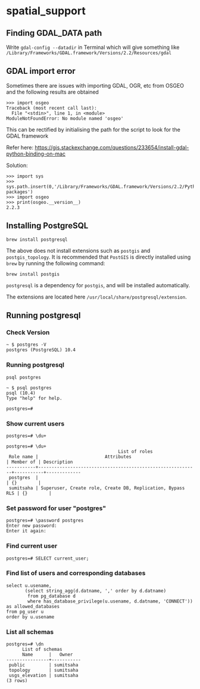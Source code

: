 # spatial_support

## Finding GDAL_DATA path

Write `gdal-config --datadir` in Terminal which will give something like `/Library/Frameworks/GDAL.framework/Versions/2.2/Resources/gdal`

## GDAL import error

Sometimes there are issues with importing GDAL, OGR, etc from OSGEO and the following results are obtained

```
>>> import osgeo
Traceback (most recent call last):
  File "<stdin>", line 1, in <module>
ModuleNotFoundError: No module named 'osgeo'
```

This can be rectified by initialising the path for the script to look for the GDAL framework

Refer here: https://gis.stackexchange.com/questions/233654/install-gdal-python-binding-on-mac

Solution:

```
>>> import sys
>>> sys.path.insert(0,'/Library/Frameworks/GDAL.framework/Versions/2.2/Python/3.6/site-packages')
>>> import osgeo
>>> print(osgeo.__version__)
2.2.3
```

## Installing PostgreSQL

`brew install postgresql`

The above does not install extensions such as `postgis` and `postgis_topology`. It is recommended that `PostGIS` is directly installed using `brew` by running the following command:

`brew install postgis`

`postgresql` is a dependency for `postgis`, and will be installed automatically.

The extensions are located here `/usr/local/share/postgresql/extension`.

## Running postgresql

### Check Version

```
~ $ postgres -V
postgres (PostgreSQL) 10.4
```

### Running postgresql

`psql postgres`

```
~ $ psql postgres
psql (10.4)
Type "help" for help.

postgres=#
```
### Show current users

`postgres=# \du+`

```
postgres=# \du+
                                          List of roles
 Role name |                         Attributes                         | Member of | Description
-----------+------------------------------------------------------------+-----------+-------------
 postgres  |                                                            | {}        |
 sumitsaha | Superuser, Create role, Create DB, Replication, Bypass RLS | {}        |
```

### Set password for user "postgres"

```
postgres=# \password postgres
Enter new password:
Enter it again:
```

### Find current user

`postgres=# SELECT current_user;`

### Find list of users and corresponding databases

```
select u.usename,
       (select string_agg(d.datname, ',' order by d.datname)
        from pg_database d
        where has_database_privilege(u.usename, d.datname, 'CONNECT')) as allowed_databases
from pg_user u
order by u.usename
```

### List all schemas

```
postgres=# \dn
      List of schemas
      Name      |   Owner
----------------+-----------
 public         | sumitsaha
 topology       | sumitsaha
 usgs_elevation | sumitsaha
(3 rows)
```
